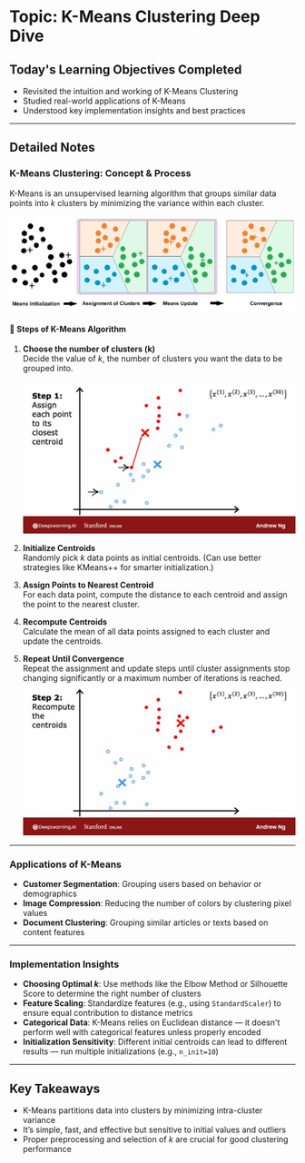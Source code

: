 # Topic: K-Means Clustering Deep Dive

## Today's Learning Objectives Completed

- Revisited the intuition and working of K-Means Clustering  
- Studied real-world applications of K-Means  
- Understood key implementation insights and best practices  

---

## Detailed Notes

### K-Means Clustering: Concept & Process

K-Means is an unsupervised learning algorithm that groups similar data points into *k* clusters by minimizing the variance within each cluster.

![info](./images/info.png)

#### 🔹 Steps of K-Means Algorithm

1. **Choose the number of clusters (k)**  
   Decide the value of *k*, the number of clusters you want the data to be grouped into.

   ![info](./images/step1.png)

2. **Initialize Centroids**  
   Randomly pick *k* data points as initial centroids. (Can use better strategies like KMeans++ for smarter initialization.)

3. **Assign Points to Nearest Centroid**  
   For each data point, compute the distance to each centroid and assign the point to the nearest cluster.

4. **Recompute Centroids**  
   Calculate the mean of all data points assigned to each cluster and update the centroids.

5. **Repeat Until Convergence**  
   Repeat the assignment and update steps until cluster assignments stop changing significantly or a maximum number of iterations is reached.
     ![info](./images/step2.png)
---

### Applications of K-Means

- **Customer Segmentation**: Grouping users based on behavior or demographics  
- **Image Compression**: Reducing the number of colors by clustering pixel values  
- **Document Clustering**: Grouping similar articles or texts based on content features  

---

### Implementation Insights

- **Choosing Optimal *k***: Use methods like the Elbow Method or Silhouette Score to determine the right number of clusters  
- **Feature Scaling**: Standardize features (e.g., using `StandardScaler`) to ensure equal contribution to distance metrics  
- **Categorical Data**: K-Means relies on Euclidean distance — it doesn't perform well with categorical features unless properly encoded  
- **Initialization Sensitivity**: Different initial centroids can lead to different results — run multiple initializations (e.g., `n_init=10`)  

---

## Key Takeaways

- K-Means partitions data into clusters by minimizing intra-cluster variance  
- It’s simple, fast, and effective but sensitive to initial values and outliers  
- Proper preprocessing and selection of *k* are crucial for good clustering performance  
